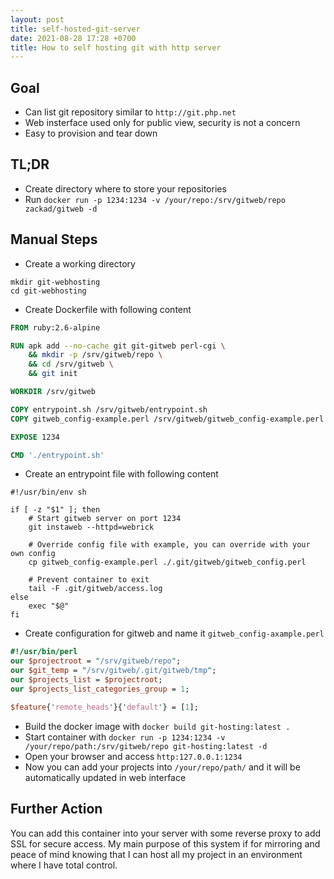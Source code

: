 ```yaml
---
layout: post
title: self-hosted-git-server
date: 2021-08-28 17:28 +0700
title: How to self hosting git with http server
---
```


## Goal
- Can list git repository similar to `http://git.php.net`
- Web insterface used only for public view, security is not a concern
- Easy to provision and tear down

## TL;DR
- Create directory where to store your repositories
- Run `docker run -p 1234:1234 -v /your/repo:/srv/gitweb/repo zackad/gitweb -d`

## Manual Steps

- Create a working directory

```shell
mkdir git-webhosting
cd git-webhosting
```

- Create Dockerfile with following content

```Dockerfile
FROM ruby:2.6-alpine

RUN apk add --no-cache git git-gitweb perl-cgi \
    && mkdir -p /srv/gitweb/repo \
    && cd /srv/gitweb \
    && git init

WORKDIR /srv/gitweb

COPY entrypoint.sh /srv/gitweb/entrypoint.sh
COPY gitweb_config-example.perl /srv/gitweb/gitweb_config-example.perl

EXPOSE 1234

CMD './entrypoint.sh'

```

- Create an entrypoint file with following content

```shell
#!/usr/bin/env sh

if [ -z "$1" ]; then
    # Start gitweb server on port 1234
    git instaweb --httpd=webrick

    # Override config file with example, you can override with your own config
    cp gitweb_config-example.perl ./.git/gitweb/gitweb_config.perl

    # Prevent container to exit
    tail -F .git/gitweb/access.log
else
    exec "$@"
fi
```

- Create configuration for gitweb and name it `gitweb_config-axample.perl`

```perl
#!/usr/bin/perl
our $projectroot = "/srv/gitweb/repo";
our $git_temp = "/srv/gitweb/.git/gitweb/tmp";
our $projects_list = $projectroot;
our $projects_list_categories_group = 1;

$feature{'remote_heads'}{'default'} = [1];
```

- Build the docker image with `docker build git-hosting:latest .`
- Start container with `docker run -p 1234:1234 -v /your/repo/path:/srv/gitweb/repo git-hosting:latest -d`
- Open your browser and access `http:127.0.0.1:1234`
- Now you can add your projects into `/your/repo/path/` and it will be automatically updated in web interface

## Further Action
You can add this container into your server with some reverse proxy to add SSL for secure access. My main purpose of this system if for mirroring and peace of mind knowing that I can host all my project in an environment where I have total control.
